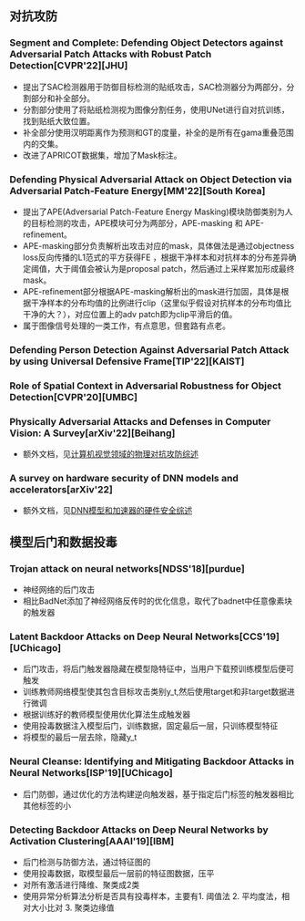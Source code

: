 ## 对抗攻防

### Segment and Complete: Defending Object Detectors against Adversarial Patch Attacks with Robust Patch Detection[CVPR'22][JHU]
- 提出了SAC检测器用于防御目标检测的贴纸攻击，SAC检测器分为两部分，分割部分和补全部分。
- 分割部分使用了将贴纸检测视为图像分割任务，使用UNet进行自对抗训练，找到贴纸大致位置。
- 补全部分使用汉明距离作为预测和GT的度量，补全的是所有在gama重叠范围内的交集。
- 改进了APRICOT数据集，增加了Mask标注。

### Defending Physical Adversarial Attack on Object Detection via Adversarial Patch-Feature Energy[MM'22][South Korea]
- 提出了APE(Adversarial Patch-Feature Energy Masking)模块防御类别为人的目标检测的攻击，APE模块可分为两部分，APE-masking 和 APE-refinement。
- APE-masking部分负责解析出攻击对应的mask，具体做法是通过objectness loss反向传播的L1范式的平方获得FE ，根据干净样本和对抗样本的分布差异确定阈值，大于阈值会被认为是proposal patch，然后通过上采样累加形成最终mask。
- APE-refinement部分根据APE-masking解析出的mask进行加固，具体是根据干净样本的分布均值的比例进行clip（这里似乎假设对抗样本的分布均值比干净的大？），对应位置上的adv patch即为clip平滑后的值。
- 属于图像信号处理的一类工作，有点意思，但套路有点老。

### Defending Person Detection Against Adversarial Patch Attack by using Universal Defensive Frame[TIP'22][KAIST]

### Role of Spatial Context in Adversarial Robustness for Object Detection[CVPR'20][UMBC]


### Physically Adversarial Attacks and Defenses in Computer Vision: A Survey[arXiv'22][Beihang]
- 额外文档，见[计算机视觉领域的物理对抗攻防综述](计算机视觉领域的物理对抗攻防综述.md)

### A survey on hardware security of DNN models and accelerators[arXiv'22]
- 额外文档，见[DNN模型和加速器的硬件安全综述](DNN模型和加速器的硬件安全综述.md)

## 模型后门和数据投毒

### Trojan attack on neural networks[NDSS'18][purdue]
- 神经网络的后门攻击
- 相比BadNet添加了神经网络反传时的优化信息，取代了badnet中任意像素块的触发器


### Latent Backdoor Attacks on Deep Neural Networks[CCS'19][UChicago]
- 后门攻击，将后门触发器隐藏在模型隐特征中，当用户下载预训练模型后便可触发
- 训练教师网络模型使其包含目标攻击类别y_t,然后使用target和非target数据进行微调
- 根据训练好的教师模型使用优化算法生成触发器
- 使用投毒数据注入模型后门，训练数据，固定最后一层，只训练模型特征
- 将模型的最后一层去除，隐藏y_t

### Neural Cleanse: Identifying and Mitigating Backdoor Attacks in Neural Networks[ISP'19][UChicago]
- 后门防御，通过优化的方法构建逆向触发器，基于指定后门标签的触发器相比其他标签的小


### Detecting Backdoor Attacks on Deep Neural Networks by Activation Clustering[AAAI'19][IBM]
- 后门检测与防御方法，通过特征图的
- 使用投毒数据，取模型最后一层前的特征图数据，压平
- 对所有激活进行降维、聚类成2类
- 使用异常分析算法分析是否具有投毒样本，主要有1. 阈值法 2. 平均度法，相对大小比对 3. 聚类边缘值

